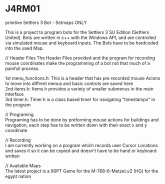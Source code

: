 # J4RM01
primtive Settlers 3 Bot - Setmaps ONLY

This is a project to program bots for the Settlers 3 SU Edition (Settlers United).
Bots are written in c++ with the Windows API, and are controlled via simulated mouse and keyboard inputs. The Bots have to be hardcoded into the used Map. 

 // Header Files
 The Header Files provided and the program for recording mouse coordinates make the programming of a bot not that much of a painfull process.  

 1st menu_functions.h: This is a header that has pre recorded mouse Acions to move into diffrent menus and basic controls are saved here  
 2nd items.h: Items.h provides a variety of smaller submenus in the main Interface  
 3rd timer.h: Timer.h is a class based timer for navigating "timestamps" in the program  

 // Programing  
Programing has to be done by preforming mouse actions for buildings and navigation, each step has to be written down with their exact x and y coordinate

// Recording  
I am currently working on a program which records user Cursor Locations and saves it so it can be copied and doesn't have to be hand or keyboard written

// Available Maps  
The latest project is a 90PT Game for the M-768-6-Metzel_v2 (HG) for the egypt nation
